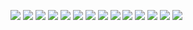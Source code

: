 ![](Entrega/Imagen1.png)
![](Entrega/Imagen1.png)
![](Entrega/Imagen1.png)
![](Entrega/Imagen1.png)
![](Entrega/Imagen1.png)
![](Entrega/Imagen1.png)
![](Entrega/Imagen1.png)
![](Entrega/Imagen1.png)
![](Entrega/Imagen1.png)
![](Entrega/Imagen1.png)
![](Entrega/Imagen1.png)
![](Entrega/Imagen1.png)
![](Entrega/Imagen1.png)
![](Entrega/Imagen1.png)